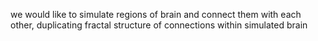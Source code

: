 we would like to simulate regions of brain and connect them with each other, duplicating fractal structure of connections within simulated brain